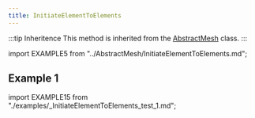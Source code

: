 ```yaml
---
title: InitiateElementToElements
---
```


:::tip Inheritence
This method is inherited from the [AbstractMesh](../AbstractMesh/AbstractMesh_.md) class.
:::

import EXAMPLE5 from "../AbstractMesh/InitiateElementToElements.md";

<EXAMPLE5 />

## Example 1

import EXAMPLE15 from "./examples/_InitiateElementToElements_test_1.md";

<EXAMPLE15 />
